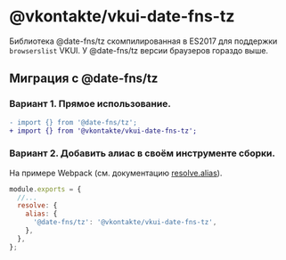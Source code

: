 # @vkontakte/vkui-date-fns-tz

Библиотека @date-fns/tz скомпилированная в ES2017 для поддержки
`browserslist` VKUI. У @date-fns/tz версии браузеров гораздо выше.

## Миграция с @date-fns/tz

### Вариант 1. Прямое использование.

```diff
- import {} from '@date-fns/tz';
+ import {} from '@vkontakte/vkui-date-fns-tz';
```

### Вариант 2. Добавить алиас в своём инструменте сборки.

На примере Webpack (см. документацию [resolve.alias](https://webpack.js.org/configuration/resolve/#resolvealias)).

```js
module.exports = {
  //...
  resolve: {
    alias: {
      '@date-fns/tz': '@vkontakte/vkui-date-fns-tz',
    },
  },
};
```
